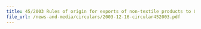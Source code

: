 ```yaml
---
title: 45/2003 Rules of origin for exports of non-textile products to United States-Singapore Free Trade Agreement
file_url: /news-and-media/circulars/2003-12-16-circular452003.pdf
---
```

